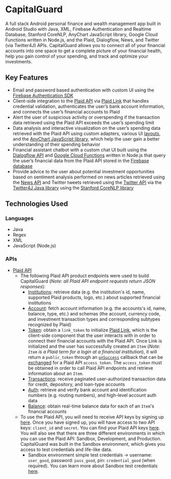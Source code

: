 # CapitalGuard
A full stack Android personal finance and wealth management app built in Android Studio with Java, XML, Firebase Authentication and Realtime Database, Stanford CoreNLP, AnyChart JavaScript library, Google Cloud Functions written in Node.js, and the Plaid, Dialogflow, News, and Twitter (via Twitter4J) APIs. CapitalGuard allows you to connect all of your financial accounts into one space to get a complete picture of your financial health, help you gain control of your spending, and track and optimize your investments.

## Key Features
- Email and password based authentication with custom UI using the [Firebase Authentication SDK](https://firebase.google.com/docs/auth/android/password-auth)
- Client-side integration to the [Plaid API](https://plaid.com/docs/api/) via [Plaid Link](https://plaid.com/docs/link/) that handles credential validation, authenticates the user’s bank account information, and connects the user’s financial accounts to Plaid
- Alert the user of suspicious activity or overspending if the transaction data retrieved using the Plaid API exceeds the user’s spending limit
- Data analysis and interactive visualization on the user’s spending data retrieved with the Plaid API using custom adapters, various UI [layouts](https://developer.android.com/guide/topics/ui/declaring-layout#CommonLayouts), and the [AnyChart JavaScript library](https://www.anychart.com/products/anychart/docs/), which help the user gain a better understanding of their spending behavior
- Financial assistant chatbot with a custom chat UI built using the [Dialogflow API](https://cloud.google.com/dialogflow/docs) and [Google Cloud Functions](https://cloud.google.com/functions) written in Node.js that query the user’s financial data from the Plaid API stored in the [Firebase database](https://firebase.google.com/docs/database/android/start)
- Provide advice to the user about potential investment opportunities based on sentiment analysis performed on news articles retrieved using the [News API](https://newsapi.org/docs) and Twitter tweets retrieved using the [Twitter API](https://developer.twitter.com/en/docs/twitter-api) via the [Twitter4J Java library](https://twitter4j.org/en/index.html) using the [Stanford CoreNLP library](https://stanfordnlp.github.io/CoreNLP/)

## Technologies Used
### Languages
- Java
- Regex
- XML
- JavaScript (Node.js)
### APIs
- [Plaid API](https://plaid.com/docs/api/)
  - The following Plaid API product endpoints were used to build CapitalGuard (*Note: all Plaid API endpoint requests return JSON responses*):
    - [Institutions](https://plaid.com/docs/api/institutions/): retrieve data (e.g. the institution's id, name, supported Plaid products, logo, etc.) about supported financial institutions
    - [Account](https://plaid.com/docs/api/accounts/): fetch account information (e.g. the accounts's id, name, balance, type, etc.) and schemas (the account, currency code, and investment transaction types and corresponding subtypes recognized by Plaid)
    - [Token](https://plaid.com/docs/api/tokens): obtain a `link_token` to initialize [Plaid Link](https://plaid.com/docs/link/), which is the client-side component that the user interacts with in order to connect their financial accounts with the Plaid API. Once Link is initialized and the user has successfully created an `Item` (*Note: `Item` is a Plaid term for a login at a financial institution*), it will return a `public_token` through an [`onSuccess`](https://plaid.com/docs/link/web/#onsuccess) callback that can be [exchanged](https://plaid.com/docs/api/tokens/#itempublic_tokenexchange) for a Plaid API `access_token`. The `access_token` must be obtained in order to call Plaid API endpoints and retrieve information about an `Item`.
    - [Transactions](https://plaid.com/docs/api/products/#transactions): receive paginated user-authorized transaction data for credit, depository, and loan-type accounts
    - [Auth](https://plaid.com/docs/api/products/#auth): retrieve and verify bank account and identification numbers (e.g. routing numbers), and high-level account auth data
    - [Balance](https://plaid.com/docs/api/products/#balance): obtain real-time balance data for each of an `Item`'s financial accounts
  - To use the Plaid API, you will need to receive API keys by signing up [here](https://dashboard.plaid.com/signin?redirect=%2Foverview). Once you have signed up, you will have access to two API keys: `client_id` and `secret`. You can find your Plaid API keys [here](https://dashboard.plaid.com/account/keys). You will also see that there are three different environments in which you can use the Plaid API: Sandbox, Development, and Production. CapitalGuard was built in the Sandbox environment, which gives you access to test credentials and life-like data.
    - Sandbox environment simple test credentials -> username: `user_good`, password: `pass_good`, pin: `credential_good` (when required). You can learn more about Sandbox test credentials [here](https://plaid.com/docs/sandbox/test-credentials/).

